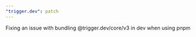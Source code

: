 ```yaml
---
"trigger.dev": patch
---
```


Fixing an issue with bundling @trigger.dev/core/v3 in dev when using pnpm
